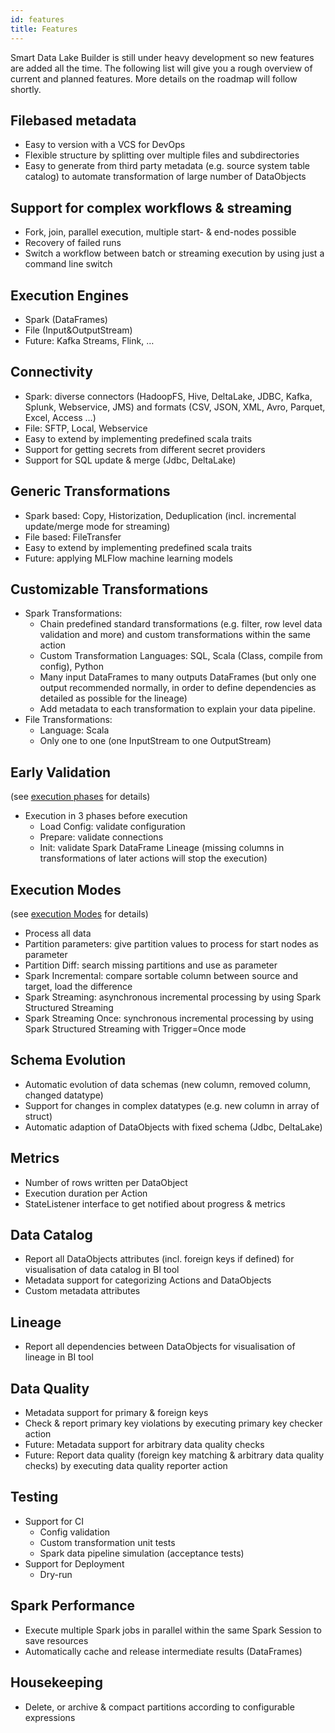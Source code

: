 ```yaml
---
id: features
title: Features
---
```


Smart Data Lake Builder is still under heavy development so new features are added all the time.
The following list will give you a rough overview of current and planned features.
More details on the roadmap will follow shortly.

## Filebased metadata
* Easy to version with a VCS for DevOps
* Flexible structure by splitting over multiple files and subdirectories
* Easy to generate from third party metadata (e.g. source system table catalog) to automate transformation of large number of DataObjects

## Support for complex workflows & streaming
* Fork, join, parallel execution, multiple start- & end-nodes possible
* Recovery of failed runs
* Switch a workflow between batch or streaming execution by using just a command line switch

## Execution Engines
* Spark (DataFrames)
* File (Input&OutputStream)
* Future: Kafka Streams, Flink, …

## Connectivity
* Spark: diverse connectors (HadoopFS, Hive, DeltaLake, JDBC, Kafka, Splunk, Webservice, JMS) and formats (CSV, JSON, XML, Avro, Parquet, Excel, Access …)
* File: SFTP, Local, Webservice
* Easy to extend by implementing predefined scala traits
* Support for getting secrets from different secret providers
* Support for SQL update & merge (Jdbc, DeltaLake)

## Generic Transformations
* Spark based: Copy, Historization, Deduplication (incl. incremental update/merge mode for streaming)
* File based: FileTransfer
* Easy to extend by implementing predefined scala traits
* Future: applying MLFlow machine learning models

## Customizable Transformations
* Spark Transformations:
    * Chain predefined standard transformations (e.g. filter, row level data validation and more) and custom transformations within the same action
    * Custom Transformation Languages: SQL, Scala (Class, compile from config), Python
    * Many input DataFrames to many outputs DataFrames (but only one output recommended normally, in order to define dependencies as detailed as possible for the lineage)
    * Add metadata to each transformation to explain your data pipeline.
* File Transformations:
    * Language: Scala
    * Only one to one (one InputStream to one OutputStream)

## Early Validation
(see [execution phases](reference/executionPhases.md) for details)
* Execution in 3 phases before execution
    * Load Config: validate configuration
    * Prepare: validate connections
    * Init: validate Spark DataFrame Lineage (missing columns in transformations of later actions will stop the execution)

## Execution Modes
(see [execution Modes](reference/executionModes.md) for details)
* Process all data
* Partition parameters: give partition values to process for start nodes as parameter
* Partition Diff: search missing partitions and use as parameter
* Spark Incremental: compare sortable column between source and target, load the difference
* Spark Streaming: asynchronous incremental processing by using Spark Structured Streaming
* Spark Streaming Once: synchronous incremental processing by using Spark Structured Streaming with Trigger=Once mode

## Schema Evolution
* Automatic evolution of data schemas (new column, removed column, changed datatype)
* Support for changes in complex datatypes (e.g. new column in array of struct)
* Automatic adaption of DataObjects with fixed schema (Jdbc, DeltaLake)

## Metrics
* Number of rows written per DataObject
* Execution duration per Action
* StateListener interface to get notified about progress & metrics

## Data Catalog
* Report all DataObjects attributes (incl. foreign keys if defined) for visualisation of data catalog in BI tool
* Metadata support for categorizing Actions and DataObjects
* Custom metadata attributes

## Lineage
* Report all dependencies between DataObjects for visualisation of lineage in BI tool

## Data Quality
* Metadata support for primary & foreign keys
* Check & report primary key violations by executing primary key checker action
* Future: Metadata support for arbitrary data quality checks
* Future: Report data quality (foreign key matching & arbitrary data quality checks) by executing data quality reporter action

## Testing
* Support for CI
    * Config validation
    * Custom transformation unit tests
    * Spark data pipeline simulation (acceptance tests)
* Support for Deployment
    * Dry-run

## Spark Performance
* Execute multiple Spark jobs in parallel within the same Spark Session to save resources
* Automatically cache and release intermediate results (DataFrames)

## Housekeeping
* Delete, or archive & compact partitions according to configurable expressions
